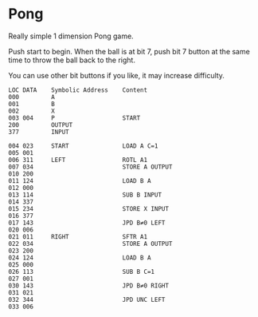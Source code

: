 Pong
====

Really simple 1 dimension Pong game.

Push start to begin. When the ball is at bit 7, push bit 7 button at the same time to throw the ball back to the right.

You can use other bit buttons if you like, it may increase difficulty.

```
LOC	DATA	Symbolic Address	Content
000			A	
001			B	
002			X	
003	004		P					START
200			OUTPUT	
377			INPUT	
				
004	023		START				LOAD A C=1
005	001			
006	311		LEFT				ROTL A1
007	034							STORE A OUTPUT
010	200			
011	124							LOAD B A
012	000			
013	114							SUB B INPUT
014	337			
015	234							STORE X INPUT
016	377			
017	143							JPD B≠0 LEFT
020	006			
021	011		RIGHT				SFTR A1
022	034							STORE A OUTPUT
023	200			
024	124							LOAD B A
025	000			
026	113							SUB B C=1
027	001			
030	143							JPD B≠0 RIGHT
031	021			
032	344							JPD UNC LEFT
033	006			
```